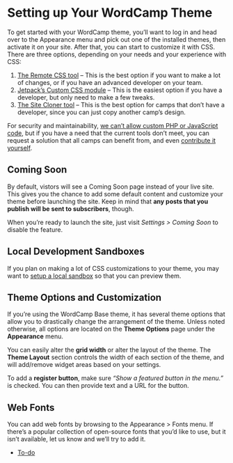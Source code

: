 # Setting up Your WordCamp Theme

To get started with your WordCamp theme, you’ll want to log in and head over to the Appearance menu and pick out one of the installed themes, then activate it on your site. After that, you can start to customize it with CSS. There are three options, depending on your needs and your experience with CSS:

1.  [The Remote CSS tool](https://make.wordpress.org/community/2015/11/24/remote-css-plugin-launched-on-wordcamp-org/) – This is the best option if you want to make a lot of changes, or if you have an advanced developer on your team.
2.  [Jetpack’s Custom CSS module](http://jetpack.me/support/custom-css/) – This is the easiest option if you have a developer, but only need to make a few tweaks.
3.  [The Site Cloner tool](https://make.wordpress.org/community/2015/07/09/site-cloner-v1-is-now-available/) – This is the best option for camps that don’t have a developer, since you can just copy another camp’s design.

For security and maintainability, [we can’t allow custom PHP or JavaScript code](https://make.wordpress.org/community/2015/06/10/allowing-custom-php-and-javascript-on-wordcamp-org/), but if you have a need that the current tools don’t meet, you can request a solution that all camps can benefit from, and even [contribute it yourself](https://make.wordpress.org/community/handbook/wordcamp-organizer-handbook/first-steps/web-presence/contributing-to-wordcamp-org/).

## Coming Soon

By default, vistors will see a Coming Soon page instead of your live site. This gives you the chance to add some default content and customize your theme before launching the site. Keep in mind that **any posts that you publish will be sent to subscribers**, though.

When you’re ready to launch the site, just visit *Settings > Coming Soon* to disable the feature.

## Local Development Sandboxes

If you plan on making a lot of CSS customizations to your theme, you may want to [setup a local sandbox](https://make.wordpress.org/community/handbook/wordcamp-organizer-handbook/first-steps/web-presence/setting-up-your-wordcamp-theme/setting-up-a-local-wordcamp-org-sandbox/) so that you can preview them.

## Theme Options and Customization

If you’re using the WordCamp Base theme, it has several theme options that allow you to drastically change the arrangement of the theme. Unless noted otherwise, all options are located on the **Theme Options** page under the **Appearance** menu.

You can easily alter the **grid width** or alter the layout of the theme. The **Theme Layout** section controls the width of each section of the theme, and will add/remove widget areas based on your settings.

To add a **register button**, make sure *“Show a featured button in the menu.”* is checked. You can then provide text and a URL for the button.

## Web Fonts

You can add web fonts by browsing to the Appearance > Fonts menu. If there’s a popular collection of open-source fonts that you’d like to use, but it isn’t available, let us know and we’ll try to add it.

*   [To-do](# "To-do")